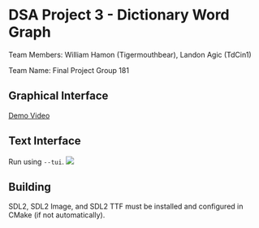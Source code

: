 # DSA Project 3 - Dictionary Word Graph
Team Members: William Hamon (Tigermouthbear), Landon Agic (TdCin1)

Team Name: Final Project Group 181

## Graphical Interface
[Demo Video](https://youtu.be/R-K2BjNckKI)

## Text Interface
Run using `--tui`.
![](https://i.imgur.com/M05QvUj.png)

## Building
SDL2, SDL2 Image, and SDL2 TTF must be installed and configured in CMake (if not automatically).
